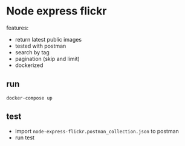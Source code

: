 # Node express flickr

features:

- return latest public images
- tested with postman
- search by tag
- pagination (skip and limit)
- dockerized

## run

`docker-compose up`

## test

- import `node-express-flickr.postman_collection.json` to postman
- run test
